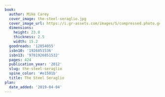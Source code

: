 ```yaml
---
book:
  author: Mike Carey
  cover_image: the-steel-seraglio.jpg
  cover_image_url: https://i.gr-assets.com/images/S/compressed.photo.goodreads.com/books/1318867989l/12854055._SX98_.jpg
  dimensions:
    height: 23.0
    thickness: 2.5
    width: 15.2
  goodreads: '12854055'
  isbn10: '1926851536'
  isbn13: '9781926851532'
  pages: 424
  publication_year: '2012'
  slug: the-steel-seraglio
  spine_color: '#e1501b'
  title: The Steel Seraglio
plan:
  date_added: '2019-04-04'
---
```

